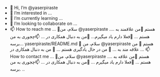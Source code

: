 - 👋 Hi, I’m @yaserpiraste
- 👀 I’m interested in ...
- 🌱 I’m currently learning ...
- 💞️ I’m looking to collaborate on ...
- 📫 How to reach me ...
👋سلام، من @yaserpiraste هستم
👀من علاقمند به .... هستم ...
🌱فعلا دارم یاد میگیرم...
💞️من به دنبال همکاری در ...
📫چجوری به من برسه...
yaserpiraste/README.md
👋 سلام، من @yaserpiraste هستم
👀 من علاقه مند به ...
🌱 من در حال یادگیری هستم ...
💞️ من به دنبال همکاری در ...
📫 How to contact me
... 👋سلام، من @yaserpiraste هستم
👀من 
علاقه به .... هستم
... 🌱فعلا دارم یاد میگیرم
... 💞️من به دنبال همکاری در
... 📫چجوری به من برسه. ..


<!---
yaserpiraste/yaserpiraste is a ✨ special ✨ repository because its `README.md` (this file) appears on your GitHub profile.
You can click the Preview link to take a look at your changes.
--->
